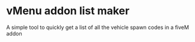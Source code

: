 # vMenu addon list maker
 A simple tool to quickly get a list of all the vehicle spawn codes in a fiveM addon
